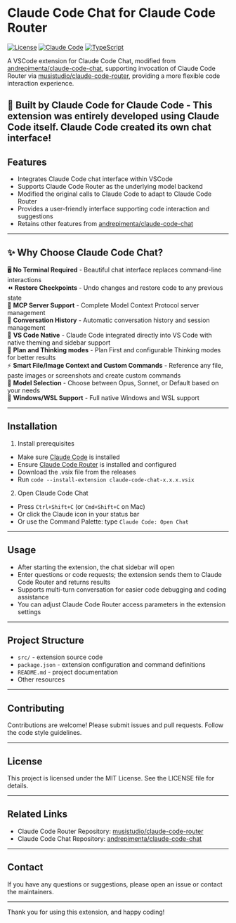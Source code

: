 # Claude Code Chat for Claude Code Router
[![License](https://img.shields.io/badge/license-MIT-blue.svg)](LICENSE)
[![Claude Code](https://img.shields.io/badge/Powered%20by-Claude%20Code-orange?style=for-the-badge)](https://claude.ai/code)
[![TypeScript](https://img.shields.io/badge/Built%20with-TypeScript-3178C6?style=for-the-badge&logo=typescript)](https://www.typescriptlang.org/)

A VSCode extension for Claude Code Chat, modified from [andrepimenta/claude-code-chat](https://github.com/andrepimenta/claude-code-chat), supporting invocation of Claude Code Router via [musistudio/claude-code-router](https://github.com/musistudio/claude-code-router), providing a more flexible code interaction experience.

🤖 **Built by Claude Code for Claude Code** - This extension was entirely developed using Claude Code itself. Claude Code created its own chat interface!
---

## Features

- Integrates Claude Code chat interface within VSCode  
- Supports Claude Code Router as the underlying model backend  
- Modified the original calls to Claude Code to adapt to Claude Code Router  
- Provides a user-friendly interface supporting code interaction and suggestions  
- Retains other features from [andrepimenta/claude-code-chat](https://github.com/andrepimenta/claude-code-chat)


---

## ✨ **Why Choose Claude Code Chat?**

🖥️ **No Terminal Required** - Beautiful chat interface replaces command-line interactions  
⏪ **Restore Checkpoints** - Undo changes and restore code to any previous state   
🔌 **MCP Server Support** - Complete Model Context Protocol server management   
💾 **Conversation History** - Automatic conversation history and session management  
🎨 **VS Code Native** - Claude Code integrated directly into VS Code with native theming and sidebar support  
🧠 **Plan and Thinking modes** - Plan First and configurable Thinking modes for better results  
⚡ **Smart File/Image Context and Custom Commands** - Reference any file, paste images or screenshots and create custom commands  
🤖 **Model Selection** - Choose between Opus, Sonnet, or Default based on your needs  
🐧 **Windows/WSL Support** - Full native Windows and WSL support

---

## Installation

1. Install prerequisites  
- Make sure [Claude Code](https://github.com/anthropics/claude-code) is installed  
- Ensure [Claude Code Router](https://github.com/musistudio/claude-code-router) is installed and configured  
- Download the .vsix file from the releases  
- Run `code --install-extension claude-code-chat-x.x.x.vsix`  

2. Open Claude Code Chat  
- Press `Ctrl+Shift+C` (or `Cmd+Shift+C` on Mac)  
- Or click the Claude icon in your status bar  
- Or use the Command Palette: type `Claude Code: Open Chat`

---

## Usage

- After starting the extension, the chat sidebar will open  
- Enter questions or code requests; the extension sends them to Claude Code Router and returns results  
- Supports multi-turn conversation for easier code debugging and coding assistance  
- You can adjust Claude Code Router access parameters in the extension settings

---

## Project Structure

- `src/` - extension source code  
- `package.json` - extension configuration and command definitions  
- `README.md` - project documentation  
- Other resources  

---

## Contributing

Contributions are welcome! Please submit issues and pull requests. Follow the code style guidelines.

---

## License

This project is licensed under the MIT License. See the LICENSE file for details.

---

## Related Links

- Claude Code Router Repository: [musistudio/claude-code-router](https://github.com/musistudio/claude-code-router)  
- Claude Code Chat Repository: [andrepimenta/claude-code-chat](https://github.com/andrepimenta/claude-code-chat)

---

## Contact

If you have any questions or suggestions, please open an issue or contact the maintainers.

---

Thank you for using this extension, and happy coding!
